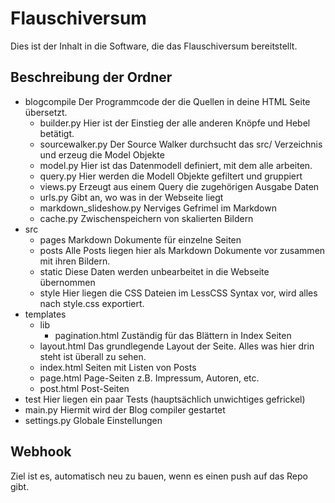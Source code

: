 # Flauschiversum
Dies ist der Inhalt in die Software, die das Flauschiversum bereitstellt.

## Beschreibung der Ordner
- blogcompile Der Programmcode der die Quellen in deine HTML Seite übersetzt.
    - builder.py Hier ist der Einstieg der alle anderen Knöpfe und Hebel betätigt.
    - sourcewalker.py Der Source Walker durchsucht das src/ Verzeichnis und erzeug die Model Objekte
    - model.py Hier ist das Datenmodell definiert, mit dem alle arbeiten.
    - query.py Hier werden die Modell Objekte gefiltert und gruppiert
    - views.py Erzeugt aus einem Query die zugehörigen Ausgabe Daten
    - urls.py Gibt an, wo was in der Webseite liegt
    - markdown_slideshow.py Nerviges Gefrimel im Markdown 
    - cache.py Zwischenspeichern von skalierten Bildern
- src
    - pages Markdown Dokumente für einzelne Seiten
    - posts Alle Posts liegen hier als Markdown Dokumente vor zusammen mit ihren Bildern.
    - static Diese Daten werden unbearbeitet in die Webseite übernommen
    - style Hier liegen die CSS Dateien im LessCSS Syntax vor, wird alles nach style.css exportiert.
- templates
    - lib
        - pagination.html Zuständig für das Blättern in Index Seiten
    - layout.html Das grundlegende Layout der Seite. Alles was hier drin steht ist überall zu sehen.
    - index.html Seiten mit Listen von Posts
    - page.html Page-Seiten z.B. Impressum, Autoren, etc.
    - post.html Post-Seiten
- test Hier liegen ein paar Tests (hauptsächlich unwichtiges gefrickel)
- main.py Hiermit wird der Blog compiler gestartet
- settings.py Globale Einstellungen

## Webhook
Ziel ist es, automatisch neu zu bauen, wenn es einen push auf das Repo gibt.
    
